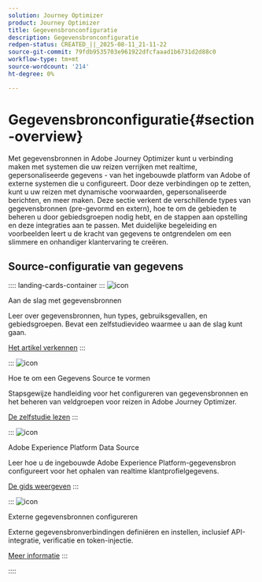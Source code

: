 ```yaml
---
solution: Journey Optimizer
product: Journey Optimizer
title: Gegevensbronconfiguratie
description: Gegevensbronconfiguratie
redpen-status: CREATED_||_2025-08-11_21-11-22
source-git-commit: 79fdb9535703e961922dfcfaaad1b6731d2d88c0
workflow-type: tm+mt
source-wordcount: '214'
ht-degree: 0%

---
```



# Gegevensbronconfiguratie{#section-overview}

Met gegevensbronnen in Adobe Journey Optimizer kunt u verbinding maken met systemen die uw reizen verrijken met realtime, gepersonaliseerde gegevens - van het ingebouwde platform van Adobe of externe systemen die u configureert. Door deze verbindingen op te zetten, kunt u uw reizen met dynamische voorwaarden, gepersonaliseerde berichten, en meer maken. Deze sectie verkent de verschillende types van gegevensbronnen (pre-gevormd en extern), hoe te om de gebieden te beheren u door gebiedsgroepen nodig hebt, en de stappen aan opstelling en deze integraties aan te passen. Met duidelijke begeleiding en voorbeelden leert u de kracht van gegevens te ontgrendelen om een slimmere en onhandiger klantervaring te creëren.

## Source-configuratie van gegevens

:::: landing-cards-container
:::
![icon](https://cdn.experienceleague.adobe.com/icons/circle-play.svg)

Aan de slag met gegevensbronnen

Leer over gegevensbronnen, hun types, gebruiksgevallen, en gebiedsgroepen. Bevat een zelfstudievideo waarmee u aan de slag kunt gaan.

[Het artikel verkennen](../using/datasource/about-data-sources.md)
:::

:::
![icon](https://cdn.experienceleague.adobe.com/icons/gear.svg)

Hoe te om een Gegevens Source te vormen

Stapsgewijze handleiding voor het configureren van gegevensbronnen en het beheren van veldgroepen voor reizen in Adobe Journey Optimizer.

[De zelfstudie lezen](../using/datasource/configure-data-sources.md)
:::

:::
![icon](https://cdn.experienceleague.adobe.com/icons/puzzle-piece.svg)

Adobe Experience Platform Data Source

Leer hoe u de ingebouwde Adobe Experience Platform-gegevensbron configureert voor het ophalen van realtime klantprofielgegevens.

[De gids weergeven](../using/datasource/adobe-experience-platform-data-source.md)
:::

:::
![icon](https://cdn.experienceleague.adobe.com/icons/code-branch.svg)

Externe gegevensbronnen configureren

Externe gegevensbronverbindingen definiëren en instellen, inclusief API-integratie, verificatie en token-injectie.

[Meer informatie](../using/datasource/external-data-sources.md)
:::

::::
